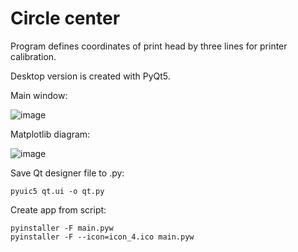 # Circle center

Program defines coordinates of print head by three lines for printer calibration.

Desktop version is created with PyQt5.

Main window:

![image](https://github.com/khamzovich/axis5d_circle/raw/master/images/5_axis_circle_window.PNG)

Matplotlib diagram:

![image](https://github.com/khamzovich/axis5d_circle/raw/master/images/diagram.PNG)

Save Qt designer file to .py:
```
pyuic5 qt.ui -o qt.py
```

Create app from script:
```
pyinstaller -F main.pyw
pyinstaller -F --icon=icon_4.ico main.pyw
```
